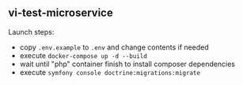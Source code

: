 **vi-test-microservice**
-

Launch steps:

- copy `.env.example` to `.env` and change contents if needed
- execute `docker-compose up -d --build`
- wait until "php" container finish to install composer dependencies
- execute `symfony console doctrine:migrations:migrate`
